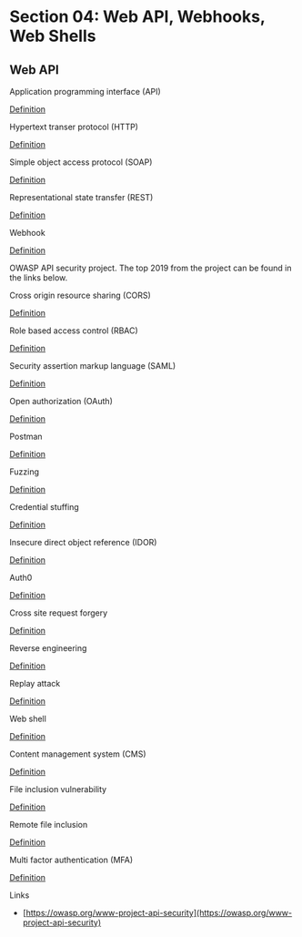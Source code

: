 # Section 04: Web API, Webhooks, Web Shells

## Web API
Application programming interface (API)

[Definition](../definitions/definitions_A.md#application-programming-interface)

Hypertext transer protocol (HTTP)

[Definition](../definitions/definitions_H.md#hypertext-transfer-protocol)

Simple object access protocol (SOAP)
 
[Definition](../definitions/definitions_S.md#simple-object-access-protocol)

Representational state transfer (REST)

[Definition](../definitions/definitions_R.md#representational-state-transfer)

Webhook

[Definition](../definitions/definitions_W.md#webhook)

OWASP API security project. The top 2019 from the project can be found in the links below.

Cross origin resource sharing (CORS)

[Definition](../definitions/definitions_C.md#cross-origin-resource-sharing)

Role based access control (RBAC)

[Definition](../definitions/definitions_R.md#role-based-access-control)

Security assertion markup language (SAML)

[Definition](../definitions/definitions_S.md#security-assertion-markup-language)

Open authorization (OAuth)

[Definition](../definitions/definitions_O.md#open-authorization)

Postman 

[Definition](../definitions/definitions_P.md#postman)

Fuzzing

[Definition](../definitions/definitions_F.md#fuzzing)

Credential stuffing

[Definition](../definitions/definitions_C.md#credential-stuffing)

Insecure direct object reference (IDOR)

[Definition](../definitions/definitions_I.md#insecure-direct-object-reference)

Auth0

[Definition](../definitions/definitions_A.md#auth0)

Cross site request forgery

[Definition](../definitions/definitions_C.md#cross-site-request-forgery)

Reverse engineering

[Definition](../definitions/definitions_R.md#reverse-engineering)

Replay attack

[Definition](../definitions/definitions_R.md#replay-attack)

Web shell

[Definition](../definitions/definitions_W.md#web-shell)

Content management system (CMS)

[Definition](../definitions/definitions_C.md#content-management-system)

File inclusion vulnerability

[Definition](../definitions/definitions_F.md#file-inclusion-vulnerability)

Remote file inclusion

[Definition](../definitions/definitions_R.md#remote-file-inclusion)

Multi factor authentication (MFA)
 
[Definition](../definitions/definitions_M.md#multi-factor-authentication)

Links
- [https://owasp.org/www-project-api-security](https://owasp.org/www-project-api-security)

